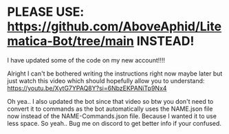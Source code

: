 # PLEASE USE: https://github.com/AboveAphid/Litematica-Bot/tree/main INSTEAD!
I have updated some of the code on my new account!!!!


Alright I can't be bothered writing the instructions right now maybe later but just watch this video which should hopefully allow you to understand:
https://youtu.be/XytG7YPAQ8Y?si=6NbzEKPANiTp9Nx4


Oh yea.. I also updated the bot since that video so btw you don't need to convert it to commands as the bot automatically uses the NAME.json file now instead of the NAME-Commands.json file. Because I wanted it to use less space. So yeah.. Bug me on discord to get better info if your confused.
